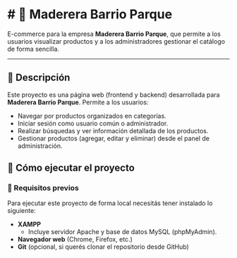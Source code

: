 # # 🌲 Maderera Barrio Parque

E-commerce para la empresa **Maderera Barrio Parque**, que permite a los usuarios visualizar productos y a los administradores gestionar el catálogo de forma sencilla.

---

## 📄 Descripción

Este proyecto es una página web (frontend y backend) desarrollada para **Maderera Barrio Parque**. Permite a los usuarios:

- Navegar por productos organizados en categorías.
- Iniciar sesión como usuario común o administrador.
- Realizar búsquedas y ver información detallada de los productos.
- Gestionar productos (agregar, editar y eliminar) desde el panel de administración.

## 🚀 Cómo ejecutar el proyecto

### 🔧 Requisitos previos

Para ejecutar este proyecto de forma local necesitás tener instalado lo siguiente:

- **XAMPP**
  - Incluye servidor Apache y base de datos MySQL (phpMyAdmin).
- **Navegador web** (Chrome, Firefox, etc.)
- **Git** (opcional, si querés clonar el repositorio desde GitHub)
